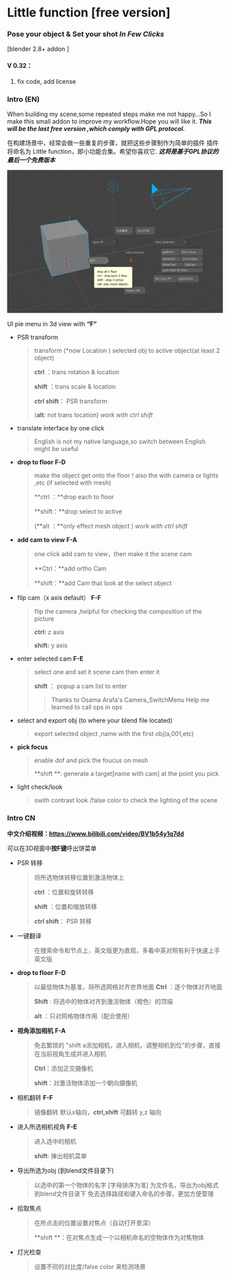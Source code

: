 # Little function [free version]

### Pose your object & Set your shot *In Few Clicks*

[blender 2.8+ addon ]

#### V 0.32：

1. fix code, add license

### Intro (EN)

When building my scene,some repeated steps make me not happy…So I make this small addon to improve my workflow.Hope you will like it. ***This will be the last free version ,which comply with GPL protocol.***

在构建场景中，经常会做一些重复的步骤，就把这些步骤制作为简单的插件
插件将命名为 Little function，即小功能合集。希望你喜欢它. ***这将是基于GPL协议的最后一个免费版本***

![image-20200710225604473](image/image-20200710225604473.png)



UI pie menu in 3d view with **“F”**

+ PSR transform

    > transform (*now Location ) selected obj to active object(at least 2 object)
    >
    > **ctrl** ：trans rotation & location
    >
    > **shift** ：trans scale & location
    >
    > **ctrl shift**： PSR transform
    >
    > (**alt**: not trans location)  *work with ctrl shift*

+ translate interface by one click

	> English is not my native language,so switch between English might be useful

+ **drop to floor**  **F-D**

    > make the object get onto the floor ! also the with camera or lights ,etc (if selected with mesh)
    >
    > **ctrl ：**drop each to floor
    >
    > **shift：**drop select to active
    >
    > (**alt ：**only effect mesh object )  *work with ctrl shift*

+ **add cam to view**  **F-A**

    > one click add cam to view，then make it the scene cam
    >
    > **Ctrl：**add ortho Cam 
    >
    > **shift：**add Cam that look at the select object

+ filp cam（x axis default）  **F-F**

    > flip the camera ,helpful for checking the composition of the picture
    >
    > **ctrl:** z  axis
    >
    > **shift:** y axis

+ enter selected cam **F-E**

    > select one and set it scene cam then enter it
    >
    > **shift** ： popup a cam list to enter
    > 
    > > Thanks to Osama Arafa's Camera_SwitchMenu
    > > Help me learned to call ops in ops

+ select and export obj (to where your blend file located)

    > export selected object ,name with the first obj(a,001,etc)

+ **pick focus**

    > enable dof and pick the foucus on mesh 
    >
    > **shift **: generate a target[name with cam] at the point you pick 

+ light check/look

    > swith contrast look /false color to check the lighting of the scene



### Intro CN

**中文介绍视频：https://www.bilibili.com/video/BV1b54y1q7dd**

可以在3D视窗中**按F键**呼出饼菜单

+ PSR 转移

    > 将所选物体转移位置到激活物体上
    >
    > **ctrl** ：位置和旋转转移
    >
    > **shift** ：位置和缩放转移
    >
    > **ctrl shift**： PSR 转移

+ 一键翻译

    > 在搜索命令和节点上，英文版更为直观，多看中英对照有利于快速上手英文版

+ **drop to floor**  **F-D**

    > 以最低物体为基准，将所选网格对齐世界地面
    > **Ctrl** ：逐个物体对齐地面
    >
    > **Shift** : 将选中的物体对齐到激活物体（橙色）的顶端
    >
    > **alt** ：只对网格物体作用（配合使用）

+ **视角添加相机**   **F-A**

    > 免去繁琐的 "shift a添加相机，进入相机，调整相机到位"的步骤，直接在当前视角生成并进入相机
    >
    > **Ctrl**：添加正交摄像机 
    >
    > **shift**：对激活物体添加一个朝向摄像机

+ 相机翻转  **F-F**

    > 镜像翻转 默认x轴向，**ctrl,shift** 可翻转 y,z 轴向

+ 进入所选相机视角 **F-E**

    > 进入选中的相机
    >
    > **shift**: 弹出相机菜单

+ 导出所选为obj (到blend文件目录下)

    > 以选中的第一个物体的名字 [字母排序为准] 为文件名，导出为obj格式到blend文件目录下
    > 免去选择路径和键入命名的步骤，更加方便管理

+ 拾取焦点

    > 在所点击的位置设置对焦点（自动打开景深）
    >
    > **shift **：在对焦点生成一个以相机命名的空物体作为对焦物体

+ 灯光检查

    > 设置不同的对比度/false color 来检测场景